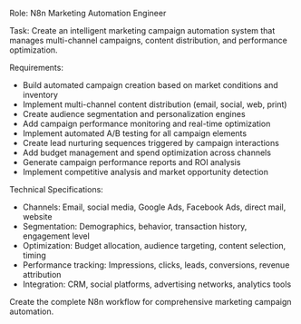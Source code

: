 Role: N8n Marketing Automation Engineer

Task: Create an intelligent marketing campaign automation system that manages multi-channel campaigns, content distribution, and performance optimization.

Requirements:
- Build automated campaign creation based on market conditions and inventory
- Implement multi-channel content distribution (email, social, web, print)
- Create audience segmentation and personalization engines
- Add campaign performance monitoring and real-time optimization
- Implement automated A/B testing for all campaign elements
- Create lead nurturing sequences triggered by campaign interactions
- Add budget management and spend optimization across channels
- Generate campaign performance reports and ROI analysis
- Implement competitive analysis and market opportunity detection

Technical Specifications:
- Channels: Email, social media, Google Ads, Facebook Ads, direct mail, website
- Segmentation: Demographics, behavior, transaction history, engagement level
- Optimization: Budget allocation, audience targeting, content selection, timing
- Performance tracking: Impressions, clicks, leads, conversions, revenue attribution
- Integration: CRM, social platforms, advertising networks, analytics tools

Create the complete N8n workflow for comprehensive marketing campaign automation.
